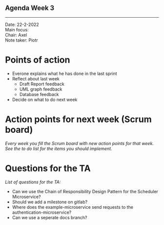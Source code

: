 ## Agenda Week 3

---

Date:           22-2-2022\
Main focus:     \
Chair:          Axel\
Note taker:     Piotr


# Points of action
- Everone explains what he has done in the last sprint
- Reflect about last week 
	- Draft Report feedback
	- UML graph feedback
	- Database feedback
- Decide on what to do next week
  

# Action points for next week (Scrum board)
*Every week you fill the Scrum board with new action points for that week. See the to do list for the items you should implement.*

# Questions for the TA
*List of questions for the TA:*
- Can we use the Chain of Responsibility Design Pattern for the Scheduler Microservice?
- Should we add a milestone on gitlab?
- Where does the example-microservice send requests to the authentication-microservice?
- Can we use a seperate docs branch?
